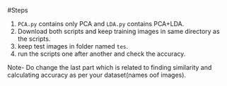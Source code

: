 #Steps

1. ```PCA.py``` contains only PCA and ```LDA.py``` contains PCA+LDA.
2. Download both scripts and keep training images in same directory as the scripts.
3. keep test images in folder named ```tes```.
4. run the scripts one after another and check the accuracy.

Note- Do change the last part which is related to finding similarity and calculating accuracy as per your dataset(names oof images).
